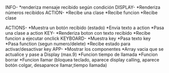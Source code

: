 INFO-
*renderiza mensaje recibido según condición
DISPLAY-
*Renderiza números recibidos
ACTION-
*Recibe una clase
*Recibe funcion
\*Recibe clase

ACTIONS-
*Muestra un botón recibido (estado)
*Envia texto a action
*Pasa una clase a action
KEY-
*Renderiza boton con texto recibido
*Recibe funcion a ejecutar onclick
KEYBOARD-
*Muestra key
*Pasa texto key
*Pasa function (segun numero/delete)
*Recibe estado para activar/desactivar key
APP-
*Mostrar los componentes
*Array vacia que se actualice y pase a Display (max.9)
*Funcion tiempo de llamada
*Funcion borrar
*Funcion llamar (bloquea teclado, aparece display calling, aparece botón colgar, desaparece llamar,tiempo llamada)
